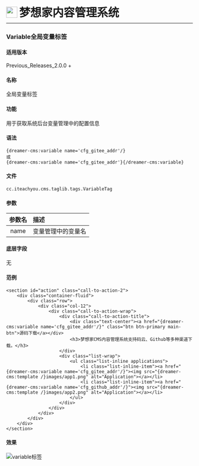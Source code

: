 <div style="display: flex;">
	<img src="https://oss.iteachyou.cc/logo.png" height="30" />
	<div style="margin-left: 5px; font-size: 30px; line-height: 30px; font-weight: bold;">梦想家内容管理系统</div>
</div>

----------
### Variable全局变量标签

#### 适用版本
<p>
Previous_Releases_2.0.0 + 
</p>

#### 名称
<p>
全局变量标签
</p>

#### 功能
<p>
用于获取系统后台变量管理中的配置信息
</p>

#### 语法
```html?linenums
{dreamer-cms:variable name='cfg_gitee_addr'/}
或
{dreamer-cms:variable name='cfg_gitee_addr'}{/dreamer-cms:variable}
```

#### 文件
```java?linenums
cc.iteachyou.cms.taglib.tags.VariableTag
```

#### 参数
参数名|描述
:--:|:--
name|变量管理中的变量名

#### 底层字段
无

#### 范例
```html?linenums
<section id="action" class="call-to-action-2">
    <div class="container-fluid">
        <div class="row">
            <div class="col-12">
                <div class="call-to-action-wrap">
                    <div class="call-to-action-title">
                        <div class="text-center"><a href="{dreamer-cms:variable name='cfg_gitee_addr'/}" class="btn btn-primary main-btn">源码下载</a></div>
                        <h3>梦想家CMS内容管理系统支持码云、Github等多种渠道下载。</h3>
                    </div>
                    <div class="list-wrap">
                        <ul class="list-inline applications">
                            <li class="list-inline-item"><a href="{dreamer-cms:variable name='cfg_gitee_addr'/}"><img src="{dreamer-cms:template /}images/app1.png" alt="Application"></a></li>
                            <li class="list-inline-item"><a href="{dreamer-cms:variable name='cfg_github_addr'/}"><img src="{dreamer-cms:template /}images/app2.png" alt="Application"></a></li>
                        </ul>
                    </div>
                </div>
            </div>
        </div>
    </div>
</section>
```

#### 效果
![variable标签](https://oss.iteachyou.cc/1-1ZQ91JT40-L.png "variable标签")
